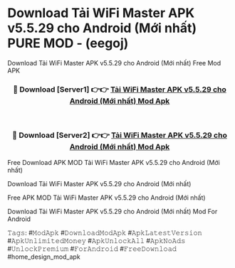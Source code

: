 # Download Tải WiFi Master APK v5.5.29 cho Android (Mới nhất) PURE MOD - (eegoj)
Download Tải WiFi Master APK v5.5.29 cho Android (Mới nhất) Free Mod APK

<div align="center">
<h3>🔴 Download [Server1] 👉👉 <a href="https://apk-comot.site?title=Tải_WiFi_Master_APK_v5.5.29_cho_Android_(Mới_nhất)">Tải WiFi Master APK v5.5.29 cho Android (Mới nhất) Mod Apk</a></h3><br>

<h3>🔴 Download [Server2] 👉👉 <a href="https://apk-comot.site?title=Tải_WiFi_Master_APK_v5.5.29_cho_Android_(Mới_nhất)">Tải WiFi Master APK v5.5.29 cho Android (Mới nhất) Mod Apk</a></h3>
</div>


Free Download APK MOD Tải WiFi Master APK v5.5.29 cho Android (Mới nhất)

Download Tải WiFi Master APK v5.5.29 cho Android (Mới nhất) 

Free APK MOD Tải WiFi Master APK v5.5.29 cho Android (Mới nhất) 

Download Tải WiFi Master APK v5.5.29 cho Android (Mới nhất) Mod For Android

𝚃𝚊𝚐𝚜: #𝙼𝚘𝚍𝙰𝚙𝚔 #𝙳𝚘𝚠𝚗𝚕𝚘𝚊𝚍𝙼𝚘𝚍𝙰𝚙𝚔 #𝙰𝚙𝚔𝙻𝚊𝚝𝚎𝚜𝚝𝚅𝚎𝚛𝚜𝚒𝚘𝚗 #𝙰𝚙𝚔𝚄𝚗𝚕𝚒𝚖𝚒𝚝𝚎𝚍𝙼𝚘𝚗𝚎𝚢 #𝙰𝚙𝚔𝚄𝚗𝚕𝚘𝚌𝚔𝙰𝚕𝚕 #𝙰𝚙𝚔𝙽𝚘𝙰𝚍𝚜 #𝚄𝚗𝚕𝚘𝚌𝚔𝙿𝚛𝚎𝚖𝚒𝚞𝚖 #𝙵𝚘𝚛𝙰𝚗𝚍𝚛𝚘𝚒𝚍 #𝙵𝚛𝚎𝚎𝙳𝚘𝚠𝚗𝚕𝚘𝚊𝚍 #home_design_mod_apk
